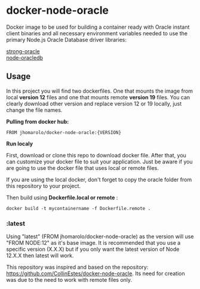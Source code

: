 # docker-node-oracle

Docker image to be used for building a container ready with Oracle instant client binaries and all necessary environment variables needed to use the primary Node.js Oracle Database driver libraries:

[strong-oracle](https://github.com/strongloop/strong-oracle)  
[node-oracledb](https://github.com/oracle/node-oracledb)


## Usage

In this project you will find two dockerfiles.
One that mounts the image from local **version 12** files and one that mounts remote **version 19** files. You can clearly download other version and replace version 12 or 19 locally, just change the file names.

**Pulling from docker hub:**
```
FROM jhomarolo/docker-node-oracle:{VERSION}
```

**Run localy**

First, download or clone this repo to download docker file. After that, you can customize your docker file to suit your application.  Just be aware if you are going to use the docker file that uses local or remote files.

If you are using the local docker, don't forget to copy the oracle folder from this repository to your project.

Then build using **Dockerfile.local or remote** :
```
docker build -t mycontainername -f Dockerfile.remote .
```

### :latest

Using "latest" (FROM jhomarolo/docker-node-oracle) as the version will use "FROM NODE:12" as it's base image.  It is recommended that you use a specific version (X.X.X) but if you only want the latest version of Node 12.X.X then latest will work.


This repository was inspired and based on the repository: https://github.com/CollinEstes/docker-node-oracle. Its need for creation was due to the need to work with remote files only.

